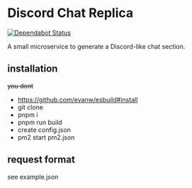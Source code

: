 # Discord Chat Replica
[![Dependabot Status](https://api.dependabot.com/badges/status?host=github&repo=NailaBot/Discord-chat-replica)](https://dependabot.com)

A small microservice to generate a Discord-like chat section.

## installation
~~you dont~~

 - https://github.com/evanw/esbuild#install
 - git clone
 - pnpm i
 - pnpm run build
 - create config.json
 - pm2 start pm2.json

## request format
see example.json
